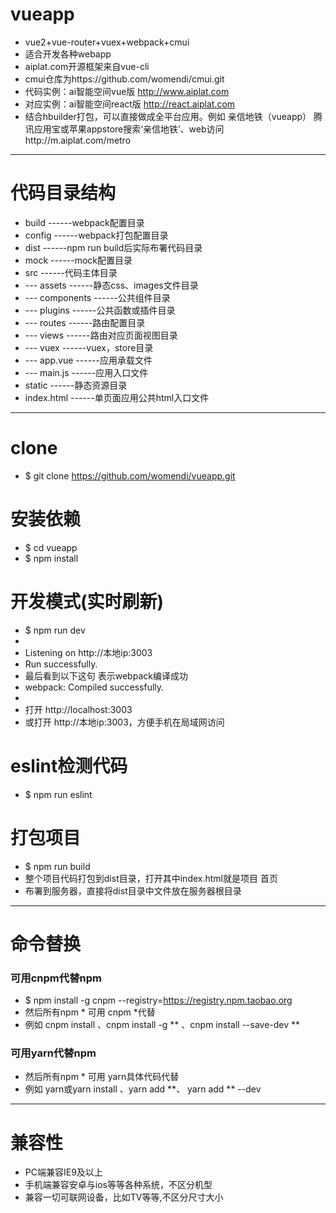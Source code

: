 # vueapp
 - vue2+vue-router+vuex+webpack+cmui
 - 适合开发各种webapp
 - aiplat.com开源框架来自vue-cli
 - cmui仓库为https://github.com/womendi/cmui.git
 - 代码实例：ai智能空间vue版  http://www.aiplat.com 
 - 对应实例：ai智能空间react版  http://react.aiplat.com 
 - 结合hbuilder打包，可以直接做成全平台应用。例如 亲信地铁（vueapp） 腾讯应用宝或苹果appstore搜索‘亲信地铁’、web访问http://m.aiplat.com/metro

---

# 代码目录结构

 - build           ------webpack配置目录
 - config          ------webpack打包配置目录
 - dist            ------npm run build后实际布署代码目录
 - mock            ------mock配置目录
 - src             ------代码主体目录
 - --- assets      ------静态css、images文件目录
 - --- components  ------公共组件目录
 - --- plugins     ------公共函数或插件目录
 - --- routes      ------路由配置目录
 - --- views       ------路由对应页面视图目录
 - --- vuex        ------vuex，store目录
 - --- app.vue     ------应用承载文件
 - --- main.js     ------应用入口文件
 - static          ------静态资源目录
 - index.html      ------单页面应用公共html入口文件

---

# clone
 - $ git clone https://github.com/womendi/vueapp.git

# 安装依赖
 - $ cd vueapp
 - $ npm install

# 开发模式(实时刷新)
 - $ npm run dev
 - 
 - Listening on http://本地ip:3003
 - Run successfully.
 - 最后看到以下这句 表示webpack编译成功
 - webpack: Compiled successfully.
 - 
 - 打开 http://localhost:3003
 - 或打开 http://本地ip:3003，方便手机在局域网访问

# eslint检测代码
 - $ npm run eslint

# 打包项目
 - $ npm run build
 - 整个项目代码打包到dist目录，打开其中index.html就是项目 首页
 - 布署到服务器，直接将dist目录中文件放在服务器根目录

---

# 命令替换

### 可用cnpm代替npm
 - $ npm install -g cnpm --registry=https://registry.npm.taobao.org
 - 然后所有npm * 可用 cnpm *代替 
 - 例如 cnpm install 、cnpm install -g ** 、cnpm install --save-dev **

### 可用yarn代替npm
 - 然后所有npm * 可用 yarn具体代码代替 
  - 例如 yarn或yarn install 、yarn add **、 yarn add ** --dev

---

# 兼容性
 - PC端兼容IE9及以上
 - 手机端兼容安卓与ios等等各种系统，不区分机型
 - 兼容一切可联网设备，比如TV等等,不区分尺寸大小